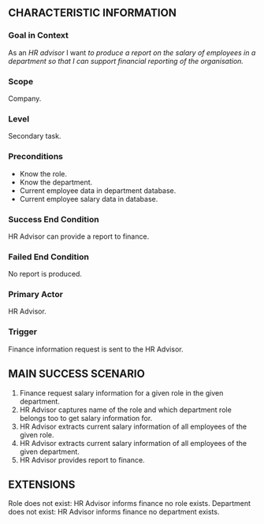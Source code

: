 ## CHARACTERISTIC INFORMATION

### Goal in Context

As an *HR advisor* I want *to produce a report on the salary of employees in a department so that I can support financial reporting of the organisation.*

### Scope

Company.

### Level

Secondary task.

### Preconditions

- Know the role.
- Know the department.
- Current employee data in department database.
- Current employee salary data in database.

### Success End Condition

HR Advisor can provide a report to finance.

### Failed End Condition

No report is produced.

### Primary Actor

HR Advisor.

### Trigger

Finance information request is sent to the HR Advisor.

## MAIN SUCCESS SCENARIO

1. Finance request salary information for a given role in the given department.
2. HR Advisor captures name of the role and which department role belongs too to get salary information for.
3. HR Advisor extracts current salary information of all employees of the given role.
4. HR Advisor extracts current salary information of all employees of the given department.
5. HR Advisor provides report to finance.

## EXTENSIONS

Role does not exist:
    HR Advisor informs finance no role exists.
Department does not exist:
    HR Advisor informs finance no department exists.